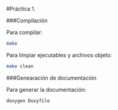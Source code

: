#Práctica 1.

###Compilación

Para compilar:
```bash
make
```

Para limpiar ejecutables y archivos objeto:
```bash
make clean
```

###Genearación de documentación

Para generar la documentación:
```bash
doxygen Doxyfile
```
